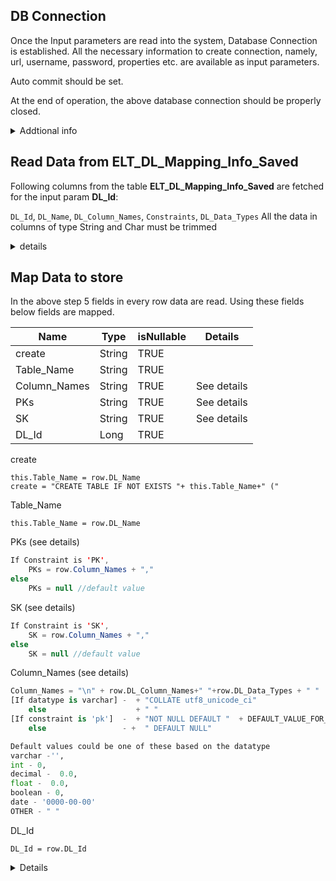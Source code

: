 ## DB Connection 

Once the Input parameters are read into the system, Database Connection is established. All the necessary information to create connection, namely, url, username, password, properties etc. are available as input parameters. 

Auto commit should be set.

At the end of operation, the above database connection should be properly closed.

<details>
<summary>Addtional info</summary>
Below are the details to setup a mysql connection

```java
properties_string = "noDatetimeStringSync=true"
dbUrl = "jdbc:mysql://" + context.APP_HOST + ":" + context.APP_PORT + "/" + context.APP_DBNAME + "?" + properties_string;
...

```
context.APP_UN, decryptedPassword_tDBConnection_1
</details>

## Read Data from ELT_DL_Mapping_Info_Saved
Following  columns from the table **ELT_DL_Mapping_Info_Saved** are fetched for the input param **DL_Id**:

`DL_Id`, `DL_Name`, `DL_Column_Names`, `Constraints`, `DL_Data_Types`
All the data in columns of type String and Char must be trimmed
<details>
<summary>details</summary>
Query

``` sql
SELECT 
    `ELT_DL_Mapping_Info_Saved`.`DL_Id`, 
    `ELT_DL_Mapping_Info_Saved`.`DL_Name`, 
    `ELT_DL_Mapping_Info_Saved`.`DL_Column_Names`, 
    `ELT_DL_Mapping_Info_Saved`.`Constraints`, 
    `ELT_DL_Mapping_Info_Saved`.`DL_Data_Types` 
FROM 
    `ELT_DL_Mapping_Info_Saved` 
WHERE 
    `DL_Id` = '" + DL_Id + "'
```

</details>

## Map Data to store

In the above step 5 fields in every row data are read. Using these fields below fields are mapped.



| Name	| Type	| isNullable	| Details|
| --- | ---| ---| ---|
| create	| String	| TRUE	| 	|
| Table_Name | String | TRUE	| 	|
| Column_Names | String | TRUE	| See details	|
| PKs | String | TRUE	| See details	|
| SK | String | TRUE	| See details	|
| DL_Id | Long | TRUE	| 	|

create
```
this.Table_Name = row.DL_Name 
create = "CREATE TABLE IF NOT EXISTS "+ this.Table_Name+" ("
```
Table_Name
```
this.Table_Name = row.DL_Name 
```

PKs (see details)
```java
If Constraint is 'PK',  
    PKs = row.Column_Names + ","
else
    PKs = null //default value
```

SK (see details)
```java
If Constraint is 'SK',
    SK = row.Column_Names + ","
else
    SK = null //default value
```

Column_Names (see details)
```python
Column_Names = "\n" + row.DL_Column_Names+" "+row.DL_Data_Types + " " 
[If datatype is varchar] -  + "COLLATE utf8_unicode_ci"
    else                    + " "
[If constraint is 'pk']  -  + "NOT NULL DEFAULT "  + DEFAULT_VALUE_FOR_TYPE
    else                 - +  " DEFAULT NULL"

Default values could be one of these based on the datatype
varchar -'',
int - 0,
decimal -  0.0,
float -  0.0,
boolean - 0,
date - '0000-00-00'
OTHER - " "
```


DL_Id
```
DL_Id = row.DL_Id
```


<details>

Below are the expressions configured in talend for the above properties.

| Name         | Expression                                                                                                                                                                                                                                                                                                                                                                                                                                                                                      |
|--------------|-------------------------------------------------------------------------------------------------------------------------------------------------------------------------------------------------------------------------------------------------------------------------------------------------------------------------------------------------------------------------------------------------------------------------------------------------------------------------------------------------|
| Table_Name   | row1.DL_Name                                                                                                                                                                                                                                                                                                                                                                                                                                                                                    |
| create       | "CREATE TABLE IF NOT EXISTS " + Var.Table_Name + " ("                                                                                                                                                                                                                                                                                                                                                                                                                                           |
| PKs          | StringHandling.DOWNCASE(row1.Constraints).equals("pk") ? (Var.PKs == null ? "" : Var.PKs) + row1.DL_Column_Names + "," : Var.PKs                                                                                                                                                                                                                                                                                                                                                                |
| PKs1         | Var.PKs == null ? "" : Var.PKs                                                                                                                                                                                                                                                                                                                                                                                                                                                                  |
| SKs          | StringHandling.DOWNCASE(row1.Constraints).equals("sk") ? (Var.SKs == null ? "" : Var.SKs) + row1.DL_Column_Names + "," : Var.SKs                                                                                                                                                                                                                                                                                                                                                                |
| SKs1         | Var.SKs == null ? "" : Var.SKs                                                                                                                                                                                                                                                                                                                                                                                                                                                                  |
| Column_Names | "\n" + row1.DL_Column_Names + " " + row1.DL_Data_Types + " " + (StringHandling.DOWNCASE(row1.DL_Data_Types).startsWith("varchar") ? "COLLATE utf8_unicode_ci" : " ") + " " + (StringHandling.DOWNCASE(row1.Constraints).equals("pk") ? (" NOT NULL DEFAULT " + (StringHandling.DOWNCASE(row1.DL_Data_Types).startsWith("varchar") ? "''" : (StringHandling.DOWNCASE(row1.DL_Data_Types).contains("int") ? "0" : (StringHandling.DOWNCASE(row1.DL_Data_Types).contains("decimal") ? "'0.



</details>





